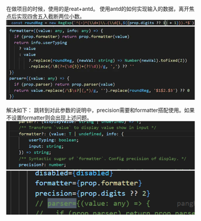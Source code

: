 在做项目的时候，使用的是reat+antd。
使用antd的<InputNumber>如何实现输入的数据，离开焦点后实现四舍五入截断两位小数。
<img src='./img/ants1png.png'/>
<img src='./img/antd2.png'/>

解决如下：
跳转到对此参数的说明中，precision需要和formatter搭配使用。如果不设置formatter则会出现上述问题。
<img src='./img/antd3.png'/>
<img src='./img/antd4.png'/>